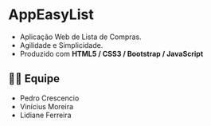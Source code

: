 # AppEasyList
- Aplicação Web de Lista de Compras.
- Agilidade e Simplicidade.
- Produzido com **HTML5 / CSS3 / Bootstrap / JavaScript**

## 👨‍💻 Equipe
- Pedro Crescencio
- Vinícius Moreira
- Lidiane Ferreira
